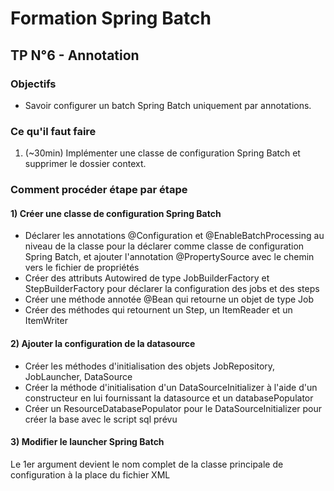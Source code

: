 # Formation Spring Batch
## TP N°6 - Annotation

### Objectifs
* Savoir configurer un batch Spring Batch uniquement par annotations.

### Ce qu'il faut faire
1) (~30min) Implémenter une classe de configuration Spring Batch et supprimer le dossier context.

### Comment procéder étape par étape
#### 1) Créer une classe de configuration Spring Batch
 - Déclarer les annotations @Configuration et @EnableBatchProcessing au niveau de la classe pour la déclarer comme classe de configuration Spring Batch, et ajouter l'annotation @PropertySource avec le chemin vers le fichier de propriétés
 - Créer des attributs Autowired de type JobBuilderFactory et StepBuilderFactory pour déclarer la configuration des jobs et des steps
 - Créer une méthode annotée @Bean qui retourne un objet de type Job
 - Créer des méthodes qui retournent un Step, un ItemReader et un ItemWriter

#### 2) Ajouter la configuration de la datasource
 - Créer les méthodes d'initialisation des objets JobRepository, JobLauncher, DataSource
 - Créer la méthode d'initialisation d'un DataSourceInitializer à l'aide d'un constructeur en lui fournissant la datasource et un databasePopulator
 - Créer un ResourceDatabasePopulator pour le DataSourceInitializer pour créer la base avec le script sql prévu

#### 3) Modifier le launcher Spring Batch
Le 1er argument devient le nom complet de la classe principale de configuration à la place du fichier XML